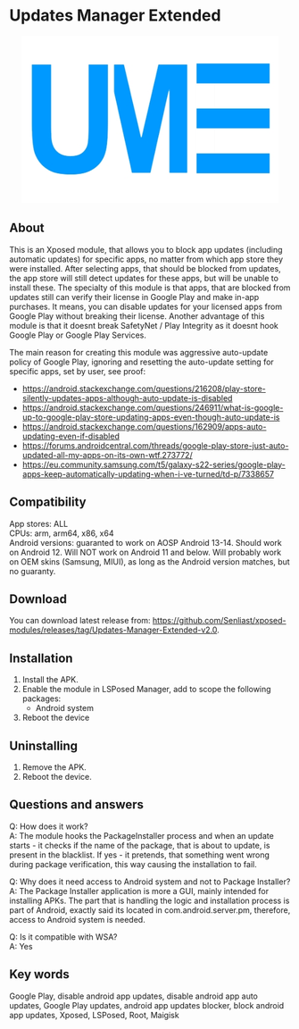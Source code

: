 # Updates Manager Extended  
<p align="center">
  <img width="460" height="300" src="https://github.com/Senliast/xposed-modules/blob/main/Updates_Manager_Extended/docs/logo.jpg">
</p>

## About
This is an Xposed module, that allows you to block app updates (including automatic updates) for specific apps, no matter from which app store they were installed. After selecting apps, that should be blocked from updates, the app store will still detect updates for these apps, but will be unable to install these. The specialty of this module is that apps, that are blocked from updates still can verify their license in Google Play and make in-app purchases. It means, you can disable updates for your licensed apps from Google Play without breaking their license. Another advantage of this module is that it doesnt break SafetyNet / Play Integrity as it doesnt hook Google Play or Google Play Services.

The main reason for creating this module was aggressive auto-update policy of Google Play, ignoring and resetting the auto-update setting for specific apps, set by user, see proof:
 - https://android.stackexchange.com/questions/216208/play-store-silently-updates-apps-although-auto-update-is-disabled
 - https://android.stackexchange.com/questions/246911/what-is-google-up-to-google-play-store-updating-apps-even-though-auto-update-is
 - https://android.stackexchange.com/questions/162909/apps-auto-updating-even-if-disabled
 - https://forums.androidcentral.com/threads/google-play-store-just-auto-updated-all-my-apps-on-its-own-wtf.273772/
 - https://eu.community.samsung.com/t5/galaxy-s22-series/google-play-apps-keep-automatically-updating-when-i-ve-turned/td-p/7338657



## Compatibility
App stores: ALL  
CPUs: arm, arm64, x86, x64  
Android versions: guaranted to work on AOSP Android 13-14. Should work on Android 12. Will NOT work on Android 11 and below. Will probably work on OEM skins (Samsung, MIUI), as long as the Android version matches, but no guaranty.  



## Download
You can download latest release from: https://github.com/Senliast/xposed-modules/releases/tag/Updates-Manager-Extended-v2.0.



## Installation
1. Install the APK.
2. Enable the module in LSPosed Manager, add to scope the following packages:
   - Android system
4. Reboot the device



## Uninstalling
1. Remove the APK.
2. Reboot the device.



## Questions and answers
Q: How does it work?  
A: The module hooks the PackageInstaller process and when an update starts - it checks if the name of the package, that is about to update, is present in the blacklist. If yes - it pretends, that something went wrong during package verification, this way causing the installation to fail.

Q: Why does it need access to Android system and not to Package Installer?  
A: The Package Installer application is more a GUI, mainly intended for installing APKs. The part that is handling the logic and installation process is part of Android, exactly said its located in com.android.server.pm, therefore, access to Android system is needed.

Q: Is it compatible with WSA?  
A: Yes 



## Key words
Google Play, disable android app updates, disable android app auto updates, Google Play updates, android app updates blocker, block android app updates, Xposed, LSPosed, Root, Maigisk
